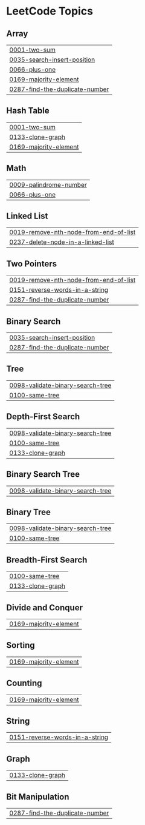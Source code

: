
<!---LeetCode Topics Start-->
# LeetCode Topics
## Array
|  |
| ------- |
| [0001-two-sum](https://github.com/adhilX/LeetCode/tree/master/0001-two-sum) |
| [0035-search-insert-position](https://github.com/adhilX/LeetCode/tree/master/0035-search-insert-position) |
| [0066-plus-one](https://github.com/adhilX/LeetCode/tree/master/0066-plus-one) |
| [0169-majority-element](https://github.com/adhilX/LeetCode/tree/master/0169-majority-element) |
| [0287-find-the-duplicate-number](https://github.com/adhilX/LeetCode/tree/master/0287-find-the-duplicate-number) |
## Hash Table
|  |
| ------- |
| [0001-two-sum](https://github.com/adhilX/LeetCode/tree/master/0001-two-sum) |
| [0133-clone-graph](https://github.com/adhilX/LeetCode/tree/master/0133-clone-graph) |
| [0169-majority-element](https://github.com/adhilX/LeetCode/tree/master/0169-majority-element) |
## Math
|  |
| ------- |
| [0009-palindrome-number](https://github.com/adhilX/LeetCode/tree/master/0009-palindrome-number) |
| [0066-plus-one](https://github.com/adhilX/LeetCode/tree/master/0066-plus-one) |
## Linked List
|  |
| ------- |
| [0019-remove-nth-node-from-end-of-list](https://github.com/adhilX/LeetCode/tree/master/0019-remove-nth-node-from-end-of-list) |
| [0237-delete-node-in-a-linked-list](https://github.com/adhilX/LeetCode/tree/master/0237-delete-node-in-a-linked-list) |
## Two Pointers
|  |
| ------- |
| [0019-remove-nth-node-from-end-of-list](https://github.com/adhilX/LeetCode/tree/master/0019-remove-nth-node-from-end-of-list) |
| [0151-reverse-words-in-a-string](https://github.com/adhilX/LeetCode/tree/master/0151-reverse-words-in-a-string) |
| [0287-find-the-duplicate-number](https://github.com/adhilX/LeetCode/tree/master/0287-find-the-duplicate-number) |
## Binary Search
|  |
| ------- |
| [0035-search-insert-position](https://github.com/adhilX/LeetCode/tree/master/0035-search-insert-position) |
| [0287-find-the-duplicate-number](https://github.com/adhilX/LeetCode/tree/master/0287-find-the-duplicate-number) |
## Tree
|  |
| ------- |
| [0098-validate-binary-search-tree](https://github.com/adhilX/LeetCode/tree/master/0098-validate-binary-search-tree) |
| [0100-same-tree](https://github.com/adhilX/LeetCode/tree/master/0100-same-tree) |
## Depth-First Search
|  |
| ------- |
| [0098-validate-binary-search-tree](https://github.com/adhilX/LeetCode/tree/master/0098-validate-binary-search-tree) |
| [0100-same-tree](https://github.com/adhilX/LeetCode/tree/master/0100-same-tree) |
| [0133-clone-graph](https://github.com/adhilX/LeetCode/tree/master/0133-clone-graph) |
## Binary Search Tree
|  |
| ------- |
| [0098-validate-binary-search-tree](https://github.com/adhilX/LeetCode/tree/master/0098-validate-binary-search-tree) |
## Binary Tree
|  |
| ------- |
| [0098-validate-binary-search-tree](https://github.com/adhilX/LeetCode/tree/master/0098-validate-binary-search-tree) |
| [0100-same-tree](https://github.com/adhilX/LeetCode/tree/master/0100-same-tree) |
## Breadth-First Search
|  |
| ------- |
| [0100-same-tree](https://github.com/adhilX/LeetCode/tree/master/0100-same-tree) |
| [0133-clone-graph](https://github.com/adhilX/LeetCode/tree/master/0133-clone-graph) |
## Divide and Conquer
|  |
| ------- |
| [0169-majority-element](https://github.com/adhilX/LeetCode/tree/master/0169-majority-element) |
## Sorting
|  |
| ------- |
| [0169-majority-element](https://github.com/adhilX/LeetCode/tree/master/0169-majority-element) |
## Counting
|  |
| ------- |
| [0169-majority-element](https://github.com/adhilX/LeetCode/tree/master/0169-majority-element) |
## String
|  |
| ------- |
| [0151-reverse-words-in-a-string](https://github.com/adhilX/LeetCode/tree/master/0151-reverse-words-in-a-string) |
## Graph
|  |
| ------- |
| [0133-clone-graph](https://github.com/adhilX/LeetCode/tree/master/0133-clone-graph) |
## Bit Manipulation
|  |
| ------- |
| [0287-find-the-duplicate-number](https://github.com/adhilX/LeetCode/tree/master/0287-find-the-duplicate-number) |
<!---LeetCode Topics End-->
